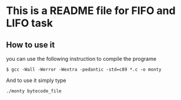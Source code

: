 # This is a README file for FIFO and LIFO task

## How to use it

you can use the following instruction to compile the programe 

```
$ gcc -Wall -Werror -Wextra -pedantic -std=c89 *.c -o monty

```
And to use it simply type

```
./monty bytecode_file

 ```

